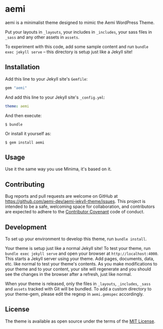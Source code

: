# aemi


aemi is a minimalist theme designed to mimic the Aemi WordPress Theme.


Put your layouts in `_layouts`, your includes in `_includes`, your sass files in `_sass` and any other assets in `assets`.

To experiment with this code, add some sample content and run `bundle exec jekyll serve` – this directory is setup just like a Jekyll site!


## Installation

Add this line to your Jekyll site's `Gemfile`:

```ruby
gem "aemi"
```

And add this line to your Jekyll site's `_config.yml`:

```yaml
theme: aemi
```

And then execute:

    $ bundle

Or install it yourself as:

    $ gem install aemi

## Usage

Use it the same way you use Minima, it's based on it.

## Contributing

Bug reports and pull requests are welcome on GitHub at https://github.com/aemi-dev/aemi-jekyll-theme/issues. This project is intended to be a safe, welcoming space for collaboration, and contributors are expected to adhere to the [Contributor Covenant](http://contributor-covenant.org) code of conduct.

## Development

To set up your environment to develop this theme, run `bundle install`.

Your theme is setup just like a normal Jekyll site! To test your theme, run `bundle exec jekyll serve` and open your browser at `http://localhost:4000`. This starts a Jekyll server using your theme. Add pages, documents, data, etc. like normal to test your theme's contents. As you make modifications to your theme and to your content, your site will regenerate and you should see the changes in the browser after a refresh, just like normal.

When your theme is released, only the files in `_layouts`, `_includes`, `_sass` and `assets` tracked with Git will be bundled.
To add a custom directory to your theme-gem, please edit the regexp in `aemi.gemspec` accordingly.

## License

The theme is available as open source under the terms of the [MIT License](https://opensource.org/licenses/MIT).

